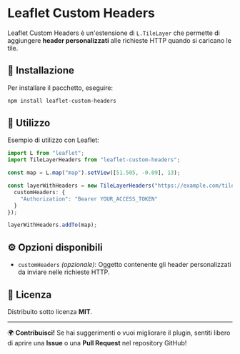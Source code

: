 # Leaflet Custom Headers

Leaflet Custom Headers è un'estensione di `L.TileLayer` che permette di aggiungere **header personalizzati** alle richieste HTTP quando si caricano le tile.

## 🚀 Installazione

Per installare il pacchetto, eseguire:

```sh
npm install leaflet-custom-headers
```

## 📖 Utilizzo

Esempio di utilizzo con Leaflet:

```ts
import L from "leaflet";
import TileLayerHeaders from "leaflet-custom-headers";

const map = L.map("map").setView([51.505, -0.09], 13);

const layerWithHeaders = new TileLayerHeaders("https://example.com/tiles/{z}/{x}/{y}.png", {
  customHeaders: {
    "Authorization": "Bearer YOUR_ACCESS_TOKEN"
  }
});

layerWithHeaders.addTo(map);
```

## ⚙ Opzioni disponibili

- `customHeaders` *(opzionale)*: Oggetto contenente gli header personalizzati da inviare nelle richieste HTTP.

## 📜 Licenza

Distribuito sotto licenza **MIT**.

---

🌍 **Contribuisci!** Se hai suggerimenti o vuoi migliorare il plugin, sentiti libero di aprire una **Issue** o una **Pull Request** nel repository GitHub!

